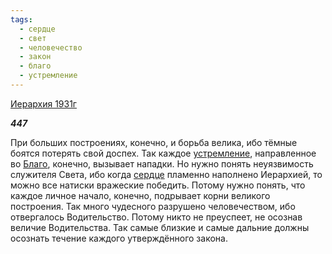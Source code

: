 ```yaml
---
tags:
  - сердце
  - свет
  - человечество
  - закон
  - благо
  - устремление
---
```

[Иерархия 1931г](https://127.0.0.1:4002/agni/1931)

___447___

При больших построениях, конечно, и борьба велика, ибо тёмные боятся потерять свой доспех. Так каждое [устремление](../../../tags/#устремление), направленное во [Благо](../../../tags/#благо), конечно, вызывает нападки. Но нужно понять неуязвимость служителя Света, ибо когда [сердце](../../../tags/#сердце) пламенно наполнено Иерархией, то можно все натиски вражеские победить. Потому нужно понять, что каждое личное начало, конечно, подрывает корни великого построения. Так много чудесного разрушено человечеством, ибо отвергалось Водительство. Потому никто не преуспеет, не осознав величие Водительства. Так самые близкие и самые дальние должны осознать течение каждого утверждённого закона.   


